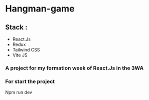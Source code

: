 # Hangman-game 

## Stack :
- React.Js
- Redux
- Tailwind CSS
- Vite JS

### A project for my formation week of React.Js in the 3WA

### For start the project
Npm run dev 